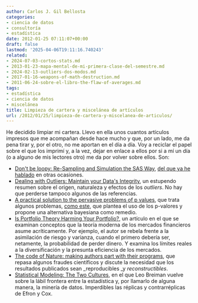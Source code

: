 ```yaml
---
author: Carlos J. Gil Bellosta
categories:
- ciencia de datos
- consultoría
- estadística
date: 2012-01-25 07:11:07+00:00
draft: false
lastmod: '2025-04-06T19:11:16.740243'
related:
- 2024-07-03-cortos-stats.md
- 2013-01-23-mapa-mental-de-mi-primera-clase-del-semestre.md
- 2024-02-13-outliers-dos-modos.md
- 2017-01-16-weapons-of-math-destruction.md
- 2011-06-24-sobre-el-libro-the-flaw-of-averages.md
tags:
- estadística
- ciencia de datos
- miscelánea
title: Limpieza de cartera y miscelánea de artículos
url: /2012/01/25/limpieza-de-cartera-y-miscelanea-de-articulos/
---
```


He decidido limpiar mi cartera. Llevo en ella unos cuantos artículos impresos que me acompañan desde hace mucho y que, por un lado, me da pena tirar y, por el otro, no me aportan en el día a día. Voy a reciclar el papel sobre el que los imprimí y, a la vez, dejar en enlace a ellos por si a mí un día (o a alguno de mis lectores otro) me da por volver sobre ellos. Son:

* [Don't be loopy: Re-Sampling and Simulation the SAS Way](http://www2.sas.com/proceedings/forum2007/183-2007.pdf), [del que ya he hablado](https://datanalytics.com/2011/08/11/dont-be-loopy/) en otras ocasiones.
* [Dealing with Outliers: Maintain your Data's Integrity](http://rfd.uoregon.edu/files/rfd/StatisticalResources/outl.txt), un estupendo resumen sobre el origen, naturaleza y efectos de los _outliers_. No hay que perderse tampoco algunos de las referencias.
* [A practical solution to the pervasive problems of p values](http://www.ejwagenmakers.com/2007/pValueProblems.pdf), que trata algunos problemas, [como este](https://datanalytics.com/2011/12/20/p-n-y-mi-moneda-de-la-suerte/), que plantea el uso de los p-valores y propone una alternativa bayesiana como remedio.
* [Is Portfolio Theory Harming Your Portfolio?](http://papers.ssrn.com/sol3/papers.cfm?abstract_id=1840734), un artículo en el que se examinan conceptos que la teoría moderna de los mercados financieros asume acríticamente. Por ejemplo, el autor se rebela frente a la asimilación de riesgo y varianza, cuando el primero debería ser, netamente, la probabilidad de perder dinero. Y examina los límites reales a la diversificación y la presunta eficiencia de los mercados.
* [The code of Nature: making authors part with their programs](http://nigguraths.wordpress.com/2011/02/27/nature-code-availability/), que repasa algunos fraudes científicos y discute la necesidad que los resultados publicados sean _reproducibles _y _reconstructibles_.
* [Statistical Modeling: The Two Cultures](http://www.recognition.su/wiki/images/8/85/Breiman01stat-ml.pdf), en el que Leo Breiman vuelve sobre la lábil frontera entre la estadística y, por llamarlo de alguna manera, la minería de datos. Imperdibles las réplicas y contrarréplicas de Efron y Cox.